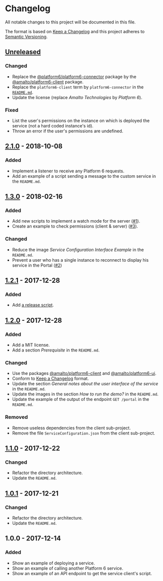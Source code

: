 # Changelog

All notable changes to this project will be documented in this file.

The format is based on [Keep a Changelog](http://keepachangelog.com/en/1.0.0/)
and this project adheres to [Semantic Versioning](http://semver.org/spec/v2.0.0.html).

## [Unreleased]
### Changed
- Replace the [@platform6/platform6-connector](https://www.npmjs.com/package/@platform6/platform6-connector) package by the [@amalto/platform6-client](https://www.npmjs.com/package/@amalto/platform6-client) package.
- Replace the `platform6-client` term by `platform6-connector` in the [`README.md`](./README.md).
- Update the license (replace _Amalto Technologies_ by _Platform 6_).
### Fixed
- List the user's permissions on the instance on which is deployed the service (not a hard coded instance's id).
- Throw an error if the user's permissions are undefined.

## [2.1.0] - 2018-10-08
### Added
- Implement a listener to receive any Platform 6 requests.
- Add an example of a script sending a message to the custom service in the `README.md`.

## [1.3.0] - 2018-02-16
### Added
- Add new scripts to implement a watch mode for the server ([#1](https://github.com/amalto/platform6-service-typescript/issues/1)).
- Create an example to check permissions (client & server) ([#3](https://github.com/amalto/platform6-service-typescript/issues/3)).
### Changed
- Reduce the image _Service Configuration Interface Example_ in the `README.md`.
- Prevent a user who has a single instance to reconnect to display his service in the Portal ([#2](https://github.com/amalto/platform6-service-typescript/issues/3))

## [1.2.1] - 2017-12-28
### Added
- Add [a release script](./scripts/release.sh).

## [1.2.0] - 2017-12-28
### Added
- Add a MIT license.
- Add a section _Prerequisite_ in the `README.md`.
### Changed
- Use the packages [@amalto/platform6-client](https://www.npmjs.com/package/@amalto/platform6-client) and [@amalto/platform6-ui](https://www.npmjs.com/package/@amalto/platform6-ui).
- Conform to [Keep a Changelog](http://keepachangelog.com/en/1.0.0/) format.
- Update the section _General notes about the user interface of the service_ in the `README.md`.
- Update the images in the section _How to run the demo?_ in the `README.md`.
- Update the example of the output of the endpoint `GET /portal` in the `README.md`.
### Removed
- Remove useless dependencies from the client sub-project.
- Remove the file `ServiceConfiguration.json` from the client sub-project.

## [1.1.0] - 2017-12-22
### Changed
- Refactor the directory architecture.
- Update the `README.md`.

## [1.0.1] - 2017-12-21
### Changed
- Refactor the directory architecture.
- Update the `README.md`.

## 1.0.0 - 2017-12-14
### Added
- Show an example of deploying a service.
- Show an example of calling another Platform 6 service.
- Show an example of an API endpoint to get the service client's script.

[Unreleased]: https://bitbucket.org/amalto/dev-service-typescript/branches/compare/HEAD..v2.1.0
[2.1.0]: https://bitbucket.org/amalto/dev-service-typescript/branches/compare/v2.1.0..v1.3.0
[1.3.0]: https://bitbucket.org/amalto/dev-service-typescript/branches/compare/v1.3.0..v1.2.1
[1.2.1]: https://bitbucket.org/amalto/dev-service-typescript/branches/compare/v1.2.1..v1.2.0
[1.2.0]: https://bitbucket.org/amalto/dev-service-typescript/branches/compare/v1.2.0..v1.1.0
[1.1.0]: https://bitbucket.org/amalto/dev-service-typescript/branches/compare/v1.1.0..v1.0.1
[1.0.1]: https://bitbucket.org/amalto/dev-service-typescript/branches/compare/v1.0.1..v1.0.0
